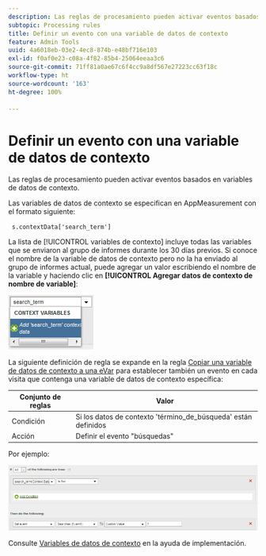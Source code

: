```yaml
---
description: Las reglas de procesamiento pueden activar eventos basados en variables de datos de contexto.
subtopic: Processing rules
title: Definir un evento con una variable de datos de contexto
feature: Admin Tools
uuid: 4a6018eb-03e2-4ec8-874b-e48bf716e103
exl-id: f0af0e23-c08a-4f82-85b4-25064eeaa3c6
source-git-commit: 71ff81a0ae67c6f4cc9a8df567e27223cc63f18c
workflow-type: ht
source-wordcount: '163'
ht-degree: 100%

---
```


# Definir un evento con una variable de datos de contexto

Las reglas de procesamiento pueden activar eventos basados en variables de datos de contexto.

Las variables de datos de contexto se especifican en AppMeasurement con el formato siguiente:

```
 s.contextData['search_term']
```

La lista de [!UICONTROL variables de contexto] incluye todas las variables que se enviaron al grupo de informes durante los 30 días previos. Si conoce el nombre de la variable de datos de contexto pero no la ha enviado al grupo de informes actual, puede agregar un valor escribiendo el nombre de la variable y haciendo clic en **[!UICONTROL Agregar datos de contexto de nombre de variable]**:

![](assets/add-context-variable.png)

La siguiente definición de regla se expande en la regla [Copiar una variable de datos de contexto a una eVar](/help/admin/admin/c-manage-report-suites/c-edit-report-suites/general/c-processing-rules/processing-rules-examples/processing-rules-copy-context-data.md) para establecer también un evento en cada visita que contenga una variable de datos de contexto específica:

| Conjunto de reglas | Valor |
|---|---|
| Condición | Si los datos de contexto &#39;término_de_búsqueda&#39; están definidos |
| Acción | Definir el evento &quot;búsquedas&quot; |

Por ejemplo:

![](assets/processing_rule_set_event.png)

Consulte [Variables de datos de contexto](https://experienceleague.adobe.com/docs/analytics/implementation/vars/page-vars/contextdata.html?lang=es) en la ayuda de implementación.
